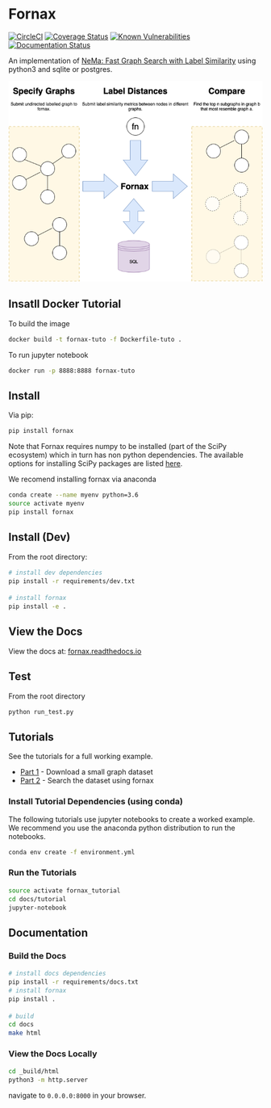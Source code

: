 # Fornax

[![CircleCI](https://circleci.com/gh/digicatapult/fornax.svg?style=svg&circle-token=2110b6bc1d713698d241fd08ae60cd925e60062f)](https://circleci.com/gh/digicatapult/fornax)
[![Coverage Status](https://coveralls.io/repos/github/digicatapult/fornax/badge.svg?branch=master)](https://coveralls.io/github/digicatapult/fornax?branch=master)
[![Known Vulnerabilities](https://snyk.io/test/github/digicatapult/fornax/badge.svg)](https://snyk.io/test/github/digicatapult/fornax/badge.svg)
[![Documentation Status](https://readthedocs.org/projects/fornax/badge/?version=latest)](https://fornax.readthedocs.io/en/latest/?badge=latest)

An implementation of [NeMa: Fast Graph Search with Label Similarity](http://www.vldb.org/pvldb/vol6/p181-khan.pdf) using python3 and sqlite or postgres.

<!-- do not use a relative path because it won't work on PyPI -->

![FORNAX](https://github.com/digicatapult/fornax/raw/master/docs/img/fornax.png)

## Insatll Docker Tutorial

To build the image

```bash
docker build -t fornax-tuto -f Dockerfile-tuto .
```

To run jupyter notebook

```bash
docker run -p 8888:8888 fornax-tuto
```

## Install

Via pip:

```bash
pip install fornax
```

Note that Fornax requires numpy to be installed (part of the SciPy ecosystem)
which in turn has non python dependencies.
The available options for installing SciPy packages are listed [here](https://scipy.org/install.html).

We recomend installing fornax via anaconda

```bash
conda create --name myenv python=3.6
source activate myenv
pip install fornax
```

## Install (Dev)

From the root directory:

```bash
# install dev dependencies
pip install -r requirements/dev.txt

# install fornax
pip install -e .
```

## View the Docs

View the docs at: [fornax.readthedocs.io](http://fornax.readthedocs.io/)

## Test

From the root directory

```bash
python run_test.py
```

## Tutorials

See the tutorials for a full working example.

-   [Part 1](docs/tutorial/tutorial1.ipynb) - Download a small graph dataset
-   [Part 2](docs/tutorial/tutorial2.ipynb) - Search the dataset using fornax

### Install Tutorial Dependencies (using conda)

The following tutorials use jupyter notebooks to create a worked example.
We recommend you use the anaconda python distribution to run the notebooks.

```bash
conda env create -f environment.yml
```

### Run the Tutorials

```bash
source activate fornax_tutorial
cd docs/tutorial
jupyter-notebook
```

## Documentation

### Build the Docs

```bash
# install docs dependencies
pip install -r requirements/docs.txt
# install fornax
pip install .

# build
cd docs
make html
```

### View the Docs Locally

```bash
cd _build/html
python3 -m http.server
```

navigate to `0.0.0.0:8000` in your browser.
